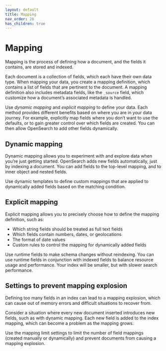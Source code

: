 ```yaml
---
layout: default
title: Mapping
nav_order: 26
has_children: true
---
```


# Mapping
Mapping is the process of defining how a document, and the fields it contains, are stored and indexed.

Each document is a collection of fields, which each have their own data type. When mapping your data, you create a mapping definition, which contains a list of fields that are pertinent to the document. A mapping definition also includes metadata fields, like the `_source` field, which customize how a document’s associated metadata is handled.

Use _dynamic mapping_ and _explicit mapping_ to define your data. Each method provides different benefits based on where you are in your data journey. For example, explicitly map fields where you don’t want to use the defaults, or to gain greater control over which fields are created. You can then allow OpenSearch to add other fields dynamically.

## Dynamic mapping
Dynamic mapping allows you to experiment with and explore data when you’re just getting started. OpenSearch adds new fields automatically, just by indexing a document. You can add fields to the top-level mapping, and to inner object and nested fields.

Use dynamic templates to define custom mappings that are applied to dynamically added fields based on the matching condition.

## Explicit mapping
Explicit mapping allows you to precisely choose how to define the mapping definition, such as:
* Which string fields should be treated as full text fields
* Which fields contain numbers, dates, or geolocations
* The format of date values
* Custom rules to control the mapping for dynamically added fields

Use runtime fields to make schema changes without reindexing. You can use runtime fields in conjunction with indexed fields to balance resource usage and performance. Your index will be smaller, but with slower search performance.

## Settings to prevent mapping explosion
Defining too many fields in an index can lead to a mapping explosion, which can cause out of memory errors and difficult situations to recover from.

Consider a situation where every new document inserted introduces new fields, such as with dynamic mapping. Each new field is added to the index mapping, which can become a problem as the mapping grows.

Use the mapping limit settings to limit the number of field mappings (created manually or dynamically) and prevent documents from causing a mapping explosion.
